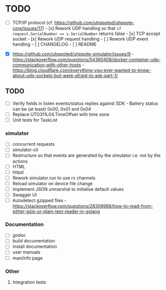 # TODO

- [ ] TCP/IP protocol (cf. https://github.com/uhppoted/uhppote-core/issues/17)
      - [x] Rework UDP handling so that `if request.SerialNumber == s.SerialNumber` returns false
      - [x] TCP accept socket
      - [x] Rework UDP request handling
      - [ ] Rework UDP event handling
      - [ ] CHANGELOG
      - [ ] README

- [x] https://github.com/uhppoted/uhppote-simulator/issues/9
      - https://stackoverflow.com/questions/54360408/docker-container-udp-communication-with-other-hosts
      - https://blog.cloudflare.com/everything-you-ever-wanted-to-know-about-udp-sockets-but-were-afraid-to-ask-part-1/

## TODO

- [ ] Verify fields in listen events/status replies against SDK
      - Battery status can be (at least) 0x00, 0x01 and 0x04
- [ ] Replace UTO311L04.TimeOffset with time zone
- [ ] Unit tests for TaskList

### simulator
- [ ] concurrent requests
- [ ] simulator-cli
- [ ] Restructure so that events are generated by the simulator i.e. not by the actions
- [ ] HTML
- [ ] httpd
- [ ] Rework simulator.run to use rx channels
- [ ] Reload simulator on device file change
- [ ] Implement JSON unmarshal to initialise default values
- [ ] Swagger UI
- [ ] Autodetect gzipped files 
      - https://stackoverflow.com/questions/28309988/how-to-read-from-either-gzip-or-plain-text-reader-in-golang

### Documentation

- [ ] godoc
- [ ] build documentation
- [ ] install documentation
- [ ] user manuals
- [ ] man/info page

### Other

1.  Integration tests
